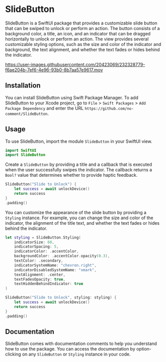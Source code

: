 # SlideButton

SlideButton is a SwiftUI package that provides a customizable slide button that can be swiped to unlock or perform an action. The button consists of a background color, a title, an icon, and an indicator that can be dragged horizontally to unlock or perform an action. The view provides several customizable styling options, such as the size and color of the indicator and background, the text alignment, and whether the text fades or hides behind the indicator.

https://user-images.githubusercontent.com/20423069/232328779-f6ae204b-7ef6-4e96-93b0-8b7aa57e9617.mov


## Installation

You can install SlideButton using Swift Package Manager. To add SlideButton to your Xcode project, go to `File` > `Swift Packages` > `Add Package Dependency` and enter the URL `https://github.com/no-comment/SlideButton`.

## Usage

To use SlideButton, import the module `SlideButton` in your SwiftUI view.

```swift
import SwiftUI
import SlideButton
```

Create a `SlideButton` by providing a title and a callback that is executed when the user successfully swipes the indicator. The callback returns a `Bool?` value that determines whether to provide haptic feedback.

```swift
SlideButton("Slide to Unlock") {
    let success = await unlockDevice()
    return success
}
.padding()
```

You can customize the appearance of the slide button by providing a `Styling` instance. For example, you can change the size and color of the indicator, the alignment of the title text, and whether the text fades or hides behind the indicator.

```swift
let styling = SlideButton.Styling(
    indicatorSize: 60,
    indicatorSpacing: 5,
    indicatorColor: .accentColor,
    backgroundColor: .accentColor.opacity(0.3),
    textColor: .secondary,
    indicatorSystemName: "chevron.right",
    indicatorDisabledSystemName: "xmark",
    textAlignment: .center,
    textFadesOpacity: true,
    textHiddenBehindIndicator: true
)

SlideButton("Slide to Unlock", styling: styling) {
    let success = await unlockDevice()
    return success
}
.padding()
```

## Documentation

SlideButton comes with documentation comments to help you understand how to use the package. You can access the documentation by option-clicking on any `SlideButton` or `Styling` instance in your code.
